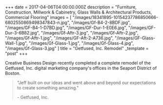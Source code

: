 +++
date = 2017-04-06T04:00:00.000Z
description = "Furniture, Construction, Millwork & Cabinetry, Glass Walls & Architectural Products, Commercial Flooring"
images = [
  "/images/18341895-10154237786850666-6802550869498347843-n.jpg",
  "/images/Gf-B4-2-8BDF.jpg",
  "/images/GF-B4-1-D7BD.jpg",
  "/images/GF-Dur-1-E0E6.jpg",
  "/images/GF-Dur-3-6B82.jpg",
  "/images/Gf-Aftr-3.jpg",
  "/images/Gf-Aftr-2.jpg",
  "/images/Gf-Aftr-1.jpg",
  "/images/GF-Aft-2-A736.jpg",
  "/images/GF-Glass-Wall-1.jpg",
  "/images/Gf-Glass-1.jpg",
  "/images/Gf-Glass-4.jpg",
  "/images/Gf-Glass-3.jpg"
]
title = "Getfused, Inc. Remodel"
_template = "post"
+++

Creative Business Design recently completed a complete remodel of the Getfused, Inc. digital marketing company's offices in the Seaport District of Boston.

> "Jeff built on our ideas and went above and beyond our expectations to create something amazing."
>
> \- Getfused, Inc.
